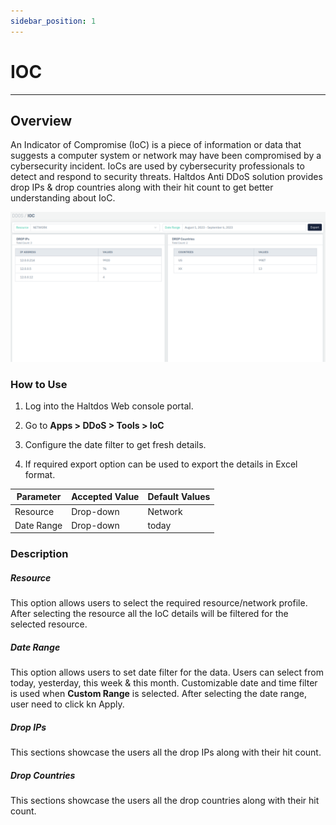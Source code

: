 ```yaml
---
sidebar_position: 1
---
```


# IOC

---

## Overview

An Indicator of Compromise (IoC) is a piece of information or data that suggests a computer system or network may have been compromised by a cybersecurity incident. IoCs are used by cybersecurity professionals to detect and respond to security threats. Haltdos Anti DDoS solution provides drop IPs & drop countries along with their hit count to get better understanding about IoC.

![Indicator of Compromise](/img/ddos/v7/docs/ioc.png)

### How to Use

1. Log into the Haltdos Web console portal.

2. Go to **Apps > DDoS > Tools > IoC**

3. Configure the date filter to get fresh details.

4. If required export option can be used to export the details in Excel format.

| Parameter   | Accepted Value | Default Values |
|-------------|----------------|----------------|
| Resource    | Drop-down      | Network        |
| Date Range  | Drop-down      | today          |

### Description

##### **Resource**

This option allows users to select the required resource/network profile. After selecting the resource all the IoC details will be filtered for the selected resource.

##### **Date Range**

This option allows users to set date filter for the data. Users can select from today, yesterday, this week & this month. Customizable date and time filter is used when **Custom Range** is selected. After selecting the date range, user need to click kn Apply.

##### **Drop IPs**
This sections showcase the users all the drop IPs along with their hit count.

##### **Drop Countries**
This sections showcase the users all the drop countries along with their hit count.

